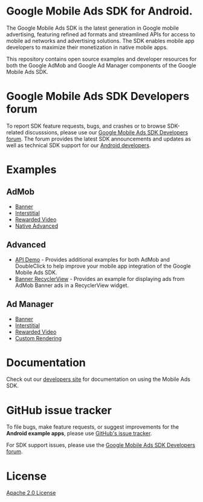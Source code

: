 # Google Mobile Ads SDK for Android.

The Google Mobile Ads SDK is the latest generation in Google mobile advertising,
featuring refined ad formats and streamlined APIs for access to mobile ad
networks and advertising solutions. The SDK enables mobile app developers to
maximize their monetization in native mobile apps.

This repository contains open source examples and developer resources for both
the Google AdMob and Google Ad Manager components of the Google Mobile Ads SDK.

# Google Mobile Ads SDK Developers forum

To report SDK feature requests, bugs, and crashes or to browse SDK-related
discusssions, please use our [Google Mobile Ads SDK Developers forum](https://groups.google.com/forum/#!forum/google-admob-ads-sdk).
The forum provides the latest SDK announcements and updates as well as
technical SDK support for our [Android developers](https://groups.google.com/forum/#!categories/google-admob-ads-sdk/android).

# Examples

## AdMob

* [Banner](https://github.com/googlesamples/android-ads/tree/master/admob/BannerExample)
* [Interstitial](https://github.com/googlesamples/android-ads/tree/master/admob/InterstitialExample)
* [Rewarded Video](https://github.com/googlesamples/android-ads/tree/master/admob/RewardedVideoExample)
* [Native Advanced](https://github.com/googlesamples/android-ads/tree/master/admob/NativeAdvancedExample)

## Advanced

* [API Demo](https://github.com/googlesamples/android-ads/tree/master/advanced/APIDemo) - Provides additional examples for both AdMob and DoubleClick to help improve your mobile app integration of the Google Mobile Ads SDK.
* [Banner RecyclerView](https://github.com/googlesamples/android-ads/tree/master/advanced/BannerRecyclerViewExample) - Provides an example for displaying ads from AdMob Banner ads in a RecyclerView widget.

## Ad Manager

*   [Banner](https://github.com/googlesamples/android-ads/tree/master/admanager/BannerExample)
*   [Interstitial](https://github.com/googlesamples/android-ads/tree/master/admanager/InterstitialExample)
*   [Rewarded Video](https://github.com/googlesamples/android-ads/tree/master/admanager/RewardedVideoExample)
*   [Custom Rendering](https://github.com/googlesamples/android-ads/tree/master/admanager/CustomRenderingExample)

# Documentation

Check out our [developers site](https://developers.google.com/admob/)
for documentation on using the Mobile Ads SDK.

# GitHub issue tracker

To file bugs, make feature requests, or suggest improvements for the
**Android example apps**, please use [GitHub's issue tracker](https://github.com/googlesamples/android-ads/issues).

For SDK support issues, please use the [Google Mobile Ads SDK Developers forum](https://groups.google.com/forum/#!forum/google-admob-ads-sdk).

# License

[Apache 2.0 License](http://www.apache.org/licenses/LICENSE-2.0.html)
